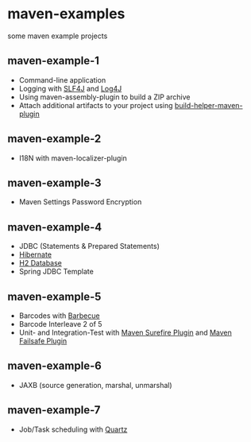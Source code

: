 maven-examples
==============

some maven example projects


maven-example-1
---------------
* Command-line application
* Logging with [SLF4J](http://www.slf4j.org) and [Log4J](http://logging.apache.org/log4j)
* Using maven-assembly-plugin to build a ZIP archive
* Attach additional artifacts to your project using [build-helper-maven-plugin](http://mojo.codehaus.org/build-helper-maven-plugin/)

maven-example-2
---------------
* I18N with maven-localizer-plugin

maven-example-3
---------------
* Maven Settings Password Encryption

maven-example-4
---------------
* JDBC (Statements & Prepared Statements)
* [Hibernate](http://hibernate.org)
* [H2 Database](http://www.h2database.com/html/main.html)
* Spring JDBC Template

maven-example-5
---------------
* Barcodes with [Barbecue](http://barbecue.sourceforge.net)
* Barcode Interleave 2 of 5
* Unit- and Integration-Test with [Maven Surefire Plugin](http://maven.apache.org/surefire/maven-surefire-plugin/index.html) and [Maven Failsafe Plugin](http://maven.apache.org/surefire/maven-failsafe-plugin/index.html)

maven-example-6
---------------
* JAXB (source generation, marshal, unmarshal)

maven-example-7
---------------
* Job/Task scheduling with [Quartz](http://www.quartz-scheduler.org/)
